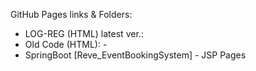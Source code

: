 GitHub Pages links & Folders: 
* LOG-REG (HTML) latest ver.: 
* Old Code (HTML): -
* SpringBoot [Reve_EventBookingSystem] - JSP Pages

